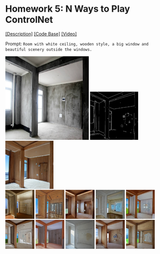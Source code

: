 # Homework 5: N Ways to Play ControlNet

[[Description]](https://github.com/open-mmlab/OpenMMLabCamp/issues/409)
[[Code Base]](https://github.com/TommyZihao/MMagic_Tutorials)
[[Video]](https://www.bilibili.com/video/BV1gM4y1n7vP/)


Prompt: `Room with white ceiling, wooden style, a big window and beautiful scenery outside the windows.`

<div align=left>
<img width=262px height=262px src="./test_img/room.png"/>
<img width=30% src="./test_img/control_0.png"/>
<img width=30% src="./test_img/sample_0.png"/>
</div>

<div align=left>
<img width=18% src="./test_img/sample_0_0.png"/>
<img width=18% src="./test_img/sample_0_1.png"/>
<img width=18% src="./test_img/sample_0_2.png"/>
<img width=18% src="./test_img/sample_0_3.png"/>
<img width=18% src="./test_img/sample_0_4.png"/>
<img width=18% src="./test_img/sample_0_5.png"/>
<img width=18% src="./test_img/sample_0_6.png"/>
<img width=18% src="./test_img/sample_0_7.png"/>
<img width=18% src="./test_img/sample_0_8.png"/>
<img width=18% src="./test_img/sample_0_9.png"/>
</div>